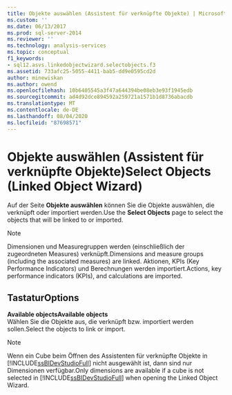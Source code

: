 ```yaml
---
title: Objekte auswählen (Assistent für verknüpfte Objekte) | Microsoft-Dokumentation
ms.custom: ''
ms.date: 06/13/2017
ms.prod: sql-server-2014
ms.reviewer: ''
ms.technology: analysis-services
ms.topic: conceptual
f1_keywords:
- sql12.asvs.linkedobjectwizard.selectobjects.f3
ms.assetid: 733afc25-5055-4411-bab5-dd9e0595cd2d
author: minewiskan
ms.author: owend
ms.openlocfilehash: 10b6405545a3f47a644394be08eb3e93f1945edb
ms.sourcegitcommit: ad4d92dce894592a259721a1571b1d8736abacdb
ms.translationtype: MT
ms.contentlocale: de-DE
ms.lasthandoff: 08/04/2020
ms.locfileid: "87698571"
---
```

# <a name="select-objects-linked-object-wizard"></a><span data-ttu-id="c858a-102">Objekte auswählen (Assistent für verknüpfte Objekte)</span><span class="sxs-lookup"><span data-stu-id="c858a-102">Select Objects (Linked Object Wizard)</span></span>
  <span data-ttu-id="c858a-103">Auf der Seite **Objekte auswählen** können Sie die Objekte auswählen, die verknüpft oder importiert werden.</span><span class="sxs-lookup"><span data-stu-id="c858a-103">Use the **Select Objects** page to select the objects that will be linked to or imported.</span></span>  
  
> [!NOTE]  
>  <span data-ttu-id="c858a-104">Dimensionen und Measuregruppen werden (einschließlich der zugeordneten Measures) verknüpft.</span><span class="sxs-lookup"><span data-stu-id="c858a-104">Dimensions and measure groups (including the associated measures) are linked.</span></span> <span data-ttu-id="c858a-105">Aktionen, KPIs (Key Performance Indicators) und Berechnungen werden importiert.</span><span class="sxs-lookup"><span data-stu-id="c858a-105">Actions, key performance indicators (KPIs), and calculations are imported.</span></span>  
  
## <a name="options"></a><span data-ttu-id="c858a-106">Tastatur</span><span class="sxs-lookup"><span data-stu-id="c858a-106">Options</span></span>  
 <span data-ttu-id="c858a-107">**Available objects**</span><span class="sxs-lookup"><span data-stu-id="c858a-107">**Available objects**</span></span>  
 <span data-ttu-id="c858a-108">Wählen Sie die Objekte aus, die verknüpft bzw. importiert werden sollen.</span><span class="sxs-lookup"><span data-stu-id="c858a-108">Select the objects to link or import.</span></span>  
  
> [!NOTE]  
>  <span data-ttu-id="c858a-109">Wenn ein Cube beim Öffnen des Assistenten für verknüpfte Objekte in [!INCLUDE[ssBIDevStudioFull](../includes/ssbidevstudiofull-md.md)] nicht ausgewählt ist, dann sind nur Dimensionen verfügbar.</span><span class="sxs-lookup"><span data-stu-id="c858a-109">Only dimensions are available if a cube is not selected in [!INCLUDE[ssBIDevStudioFull](../includes/ssbidevstudiofull-md.md)] when opening the Linked Object Wizard.</span></span>  
  
  
